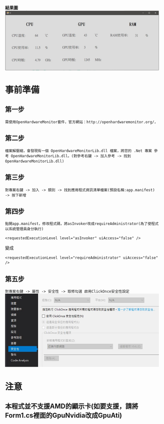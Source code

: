 **結果圖**
![GITHUB](https://github.com/kaodaopopi/Computer-hardware-information/blob/main/CI.JPG)

# 事前準備

## 第一步

`需使用OpenHardwareMonitor套件，官方網站：http://openhardwaremonitor.org/，`

## 第二步

`檔案解壓縮，會發現有一個 OpenHardwareMonitorLib.dll 檔案，將您的 .Net 專案 參考 OpenHardwareMonitorLib.dll。(對參考右鍵 -> 加入參考 -> 找到 OpenHardwareMonitorLib.dll)`

## 第三步

`對專案右鍵 -> 加入 -> 類別 -> 找到應用程式資訊清單檔案(預設名稱:app.manifest) -> 按下新增`

## 第四步

`點開app.manifest，修改程式碼，將asInvoker改成requireAdministrator(為了使程式以系統管理員身分執行)`

```'*.cs'
<requestedExecutionLevel level="asInvoker" uiAccess="false" />
```
變成
```'*.cs'
<requestedExecutionLevel level="requireAdministrator" uiAccess="false" />
```

## 第五步

`對專案右鍵 -> 屬性 -> 安全性 -> 取修勾選 啟用ClickOnce安全性設定`
![GITHUB](https://github.com/kaodaopopi/Computer-hardware-information/blob/main/1.JPG)

# 注意
## 本程式並不支援AMD的顯示卡(如要支援，請將Form1.cs裡面的GpuNvidia改成GpuAti)





